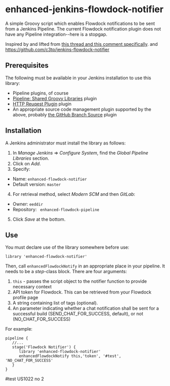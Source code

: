 # enhanced-jenkins-flowdock-notifier

A simple Groovy script which enables Flowdock notifications to be sent from a Jenkins Pipeline.  The current Flowdock notification plugin does not have any Pipeline integration--here is a stopgap.

Inspired by and lifted from [this thread and this comment specifically](https://github.com/jenkinsci/flowdock-plugin/issues/24#issuecomment-271784565).
and
https://github.com/c3tp/jenkins-flowdock-notifier

## Prerequisites

The following must be available in your Jenkins installation to use this library:

* Pipeline plugins, of course
* [Pipeline: Shared Groovy Libraries](https://wiki.jenkins-ci.org/display/JENKINS/Pipeline+Shared+Groovy+Libraries+Plugin) plugin
* [HTTP Reuqest Plugin](https://wiki.jenkins.io/display/JENKINS/HTTP+Request+Plugin ) plugin
* An appropriate source code management plugin supported by the above, probably [the GitHub Branch Source](https://wiki.jenkins-ci.org/display/JENKINS/GitHub+Branch+Source+Plugin) plugin

## Installation

A Jenkins administrator must install the library as follows:

1. In _Manage Jenkins_ => _Configure System_, find the _Global Pipeline Libraries_ section.
2. Click on _Add_.
3. Specify:
  * Name: `enhanced-flowdock-notifier`
  * Default version: `master`
4. For retrieval method, select _Modern SCM_ and then _GitLab_:
  * Owner: `eeddir`
  * Repository: ` enhanced-flowdock-pipeline`
5. Click _Save_ at the bottom.

## Use

You must declare use of the library somewhere before use:

```library 'enhanced-flowdock-notifier'```

Then, call `enhancedFlowdockNotify` in an appropriate place in your pipeline.  It needs to be a _step_-class block.  There are four arguments:

1. `this` - passes the script object to the notifier function to provide necessary context
2. API token for Flowdock.  This can be retrieved from your Flowdock profile page
3. A string containing list of tags (optional).
4. An parameter indicating whether a chat notification shall be sent for a successful build (SEND_CHAT_FOR_SUCCESS, default), or not (NO_CHAT_FOR_SUCCESS)

For example:

```
pipeline {
   //...
   stage('Flowdock Notifier') {
      library 'enhanced-flowdock-notifier'
      enhancedFlowdockNotify this,'token', '#test', 'NO_CHAT_FOR_SUCCESS'
   }
}
```


#test US1022 no 2